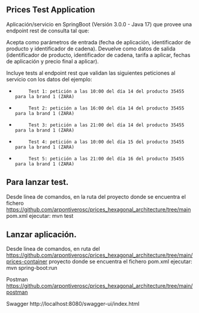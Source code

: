 Prices Test Application
----------------------------------

Aplicación/servicio en SpringBoot (Versión 3.0.0 - Java 17) que provee una endpoint rest de consulta  tal que:
 
Acepta como parámetros de entrada (fecha de aplicación, identificador de producto y identificador de cadena).
Devuelve como datos de salida (identificador de producto, identificador de cadena, tarifa a aplicar, fechas de aplicación y precio final a aplicar).
 
Incluye tests al endpoint rest que validan las siguientes peticiones al servicio con los datos del ejemplo:

                                                                                       
-          Test 1: petición a las 10:00 del día 14 del producto 35455   para la brand 1 (ZARA)
-          Test 2: petición a las 16:00 del día 14 del producto 35455   para la brand 1 (ZARA)
-          Test 3: petición a las 21:00 del día 14 del producto 35455   para la brand 1 (ZARA)
-          Test 4: petición a las 10:00 del día 15 del producto 35455   para la brand 1 (ZARA)
-          Test 5: petición a las 21:00 del día 16 del producto 35455   para la brand 1 (ZARA)

Para lanzar test. 
----------------------------------
Desde linea de comandos, en la ruta del proyecto donde se encuentra el fichero https://github.com/arpontiverosc/prices_hexagonal_architecture/tree/main pom.xml ejecutar:
mvn test

Lanzar aplicación. 
----------------------------------
Desde linea de comandos, en ruta del https://github.com/arpontiverosc/prices_hexagonal_architecture/tree/main/prices-container proyecto donde se encuentra el fichero pom.xml ejecutar: 
mvn spring-boot:run

Postman
https://github.com/arpontiverosc/prices_hexagonal_architecture/tree/main/postman

Swagger
http://localhost:8080/swagger-ui/index.html


